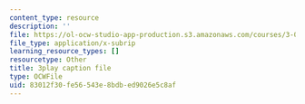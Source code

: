 ```yaml
---
content_type: resource
description: ''
file: https://ol-ocw-studio-app-production.s3.amazonaws.com/courses/3-091sc-introduction-to-solid-state-chemistry-fall-2010/83012f30fe56543e8bdbed9026e5c8af_xEnYH0KNkfA.vtt
file_type: application/x-subrip
learning_resource_types: []
resourcetype: Other
title: 3play caption file
type: OCWFile
uid: 83012f30-fe56-543e-8bdb-ed9026e5c8af
---
```

